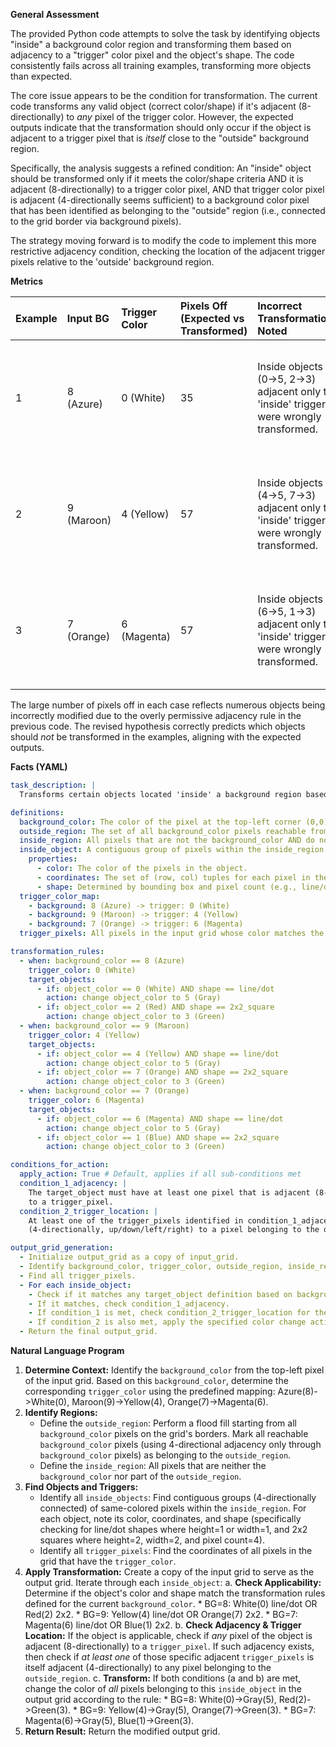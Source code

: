 **General Assessment**

The provided Python code attempts to solve the task by identifying objects "inside" a background color region and transforming them based on adjacency to a "trigger" color pixel and the object's shape. The code consistently fails across all training examples, transforming more objects than expected.

The core issue appears to be the condition for transformation. The current code transforms any valid object (correct color/shape) if it's adjacent (8-directionally) to *any* pixel of the trigger color. However, the expected outputs indicate that the transformation should only occur if the object is adjacent to a trigger pixel that is *itself* close to the "outside" background region.

Specifically, the analysis suggests a refined condition: An "inside" object should be transformed only if it meets the color/shape criteria AND it is adjacent (8-directionally) to a trigger color pixel, AND that trigger color pixel is adjacent (4-directionally seems sufficient) to a background color pixel that has been identified as belonging to the "outside" region (i.e., connected to the grid border via background pixels).

The strategy moving forward is to modify the code to implement this more restrictive adjacency condition, checking the location of the adjacent trigger pixels relative to the 'outside' background region.

**Metrics**

| Example | Input BG | Trigger Color | Pixels Off (Expected vs Transformed) | Incorrect Transformations Noted | Hypothesis Check |
| :------ | :------- | :------------ | :----------------------------------- | :------------------------------ | :--------------- |
| 1       | 8 (Azure)  | 0 (White)     | 35                                   | Inside objects (0->5, 2->3) adjacent only to 'inside' triggers were wrongly transformed. | Revised hypothesis (trigger must be near 'outside') matches expected behavior. |
| 2       | 9 (Maroon) | 4 (Yellow)    | 57                                   | Inside objects (4->5, 7->3) adjacent only to 'inside' triggers were wrongly transformed. | Revised hypothesis (trigger must be near 'outside') matches expected behavior. |
| 3       | 7 (Orange) | 6 (Magenta)   | 57                                   | Inside objects (6->5, 1->3) adjacent only to 'inside' triggers were wrongly transformed. | Revised hypothesis (trigger must be near 'outside') matches expected behavior. |

The large number of pixels off in each case reflects numerous objects being incorrectly modified due to the overly permissive adjacency rule in the previous code. The revised hypothesis correctly predicts which objects should *not* be transformed in the examples, aligning with the expected outputs.

**Facts (YAML)**


```yaml
task_description: |
  Transforms certain objects located 'inside' a background region based on their color, shape, and proximity to specific 'trigger' pixels located near the 'outside' boundary.

definitions:
  background_color: The color of the pixel at the top-left corner (0,0) of the input grid.
  outside_region: The set of all background_color pixels reachable from any border pixel of the grid by traversing only adjacent (4-directionally) background_color pixels.
  inside_region: All pixels that are not the background_color AND do not belong to the outside_region.
  inside_object: A contiguous group of pixels within the inside_region sharing the same color (connected 4-directionally).
    properties:
      - color: The color of the pixels in the object.
      - coordinates: The set of (row, col) tuples for each pixel in the object.
      - shape: Determined by bounding box and pixel count (e.g., line/dot, 2x2 square).
  trigger_color_map:
    - background: 8 (Azure) -> trigger: 0 (White)
    - background: 9 (Maroon) -> trigger: 4 (Yellow)
    - background: 7 (Orange) -> trigger: 6 (Magenta)
  trigger_pixels: All pixels in the input grid whose color matches the trigger_color determined by the background_color.

transformation_rules:
  - when: background_color == 8 (Azure)
    trigger_color: 0 (White)
    target_objects:
      - if: object_color == 0 (White) AND shape == line/dot
        action: change object_color to 5 (Gray)
      - if: object_color == 2 (Red) AND shape == 2x2_square
        action: change object_color to 3 (Green)
  - when: background_color == 9 (Maroon)
    trigger_color: 4 (Yellow)
    target_objects:
      - if: object_color == 4 (Yellow) AND shape == line/dot
        action: change object_color to 5 (Gray)
      - if: object_color == 7 (Orange) AND shape == 2x2_square
        action: change object_color to 3 (Green)
  - when: background_color == 7 (Orange)
    trigger_color: 6 (Magenta)
    target_objects:
      - if: object_color == 6 (Magenta) AND shape == line/dot
        action: change object_color to 5 (Gray)
      - if: object_color == 1 (Blue) AND shape == 2x2_square
        action: change object_color to 3 (Green)

conditions_for_action:
  apply_action: True # Default, applies if all sub-conditions met
  condition_1_adjacency: |
    The target_object must have at least one pixel that is adjacent (8-directionally, including diagonals)
    to a trigger_pixel.
  condition_2_trigger_location: |
    At least one of the trigger_pixels identified in condition_1_adjacency must itself be adjacent
    (4-directionally, up/down/left/right) to a pixel belonging to the outside_region.

output_grid_generation:
  - Initialize output_grid as a copy of input_grid.
  - Identify background_color, trigger_color, outside_region, inside_region, and inside_objects.
  - Find all trigger_pixels.
  - For each inside_object:
    - Check if it matches any target_object definition based on background_color, object_color, and shape.
    - If it matches, check condition_1_adjacency.
    - If condition_1 is met, check condition_2_trigger_location for the relevant trigger_pixels.
    - If condition_2 is also met, apply the specified color change action to all pixels of the inside_object in the output_grid.
  - Return the final output_grid.
```


**Natural Language Program**

1.  **Determine Context:** Identify the `background_color` from the top-left pixel of the input grid. Based on this `background_color`, determine the corresponding `trigger_color` using the predefined mapping: Azure(8)->White(0), Maroon(9)->Yellow(4), Orange(7)->Magenta(6).
2.  **Identify Regions:**
    *   Define the `outside_region`: Perform a flood fill starting from all `background_color` pixels on the grid's borders. Mark all reachable `background_color` pixels (using 4-directional adjacency only through `background_color` pixels) as belonging to the `outside_region`.
    *   Define the `inside_region`: All pixels that are neither the `background_color` nor part of the `outside_region`.
3.  **Find Objects and Triggers:**
    *   Identify all `inside_objects`: Find contiguous groups (4-directionally connected) of same-colored pixels within the `inside_region`. For each object, note its color, coordinates, and shape (specifically checking for line/dot shapes where height=1 or width=1, and 2x2 squares where height=2, width=2, and pixel count=4).
    *   Identify all `trigger_pixels`: Find the coordinates of all pixels in the grid that have the `trigger_color`.
4.  **Apply Transformation:** Create a copy of the input grid to serve as the output grid. Iterate through each `inside_object`:
    a.  **Check Applicability:** Determine if the object's color and shape match the transformation rules defined for the current `background_color`.
        *   BG=8: White(0) line/dot OR Red(2) 2x2.
        *   BG=9: Yellow(4) line/dot OR Orange(7) 2x2.
        *   BG=7: Magenta(6) line/dot OR Blue(1) 2x2.
    b.  **Check Adjacency & Trigger Location:** If the object is applicable, check if *any* pixel of the object is adjacent (8-directionally) to a `trigger_pixel`. If such adjacency exists, then check if *at least one* of those specific adjacent `trigger_pixels` is itself adjacent (4-directionally) to any pixel belonging to the `outside_region`.
    c.  **Transform:** If both conditions (a and b) are met, change the color of *all* pixels belonging to this `inside_object` in the output grid according to the rule:
        *   BG=8: White(0)->Gray(5), Red(2)->Green(3).
        *   BG=9: Yellow(4)->Gray(5), Orange(7)->Green(3).
        *   BG=7: Magenta(6)->Gray(5), Blue(1)->Green(3).
5.  **Return Result:** Return the modified output grid.